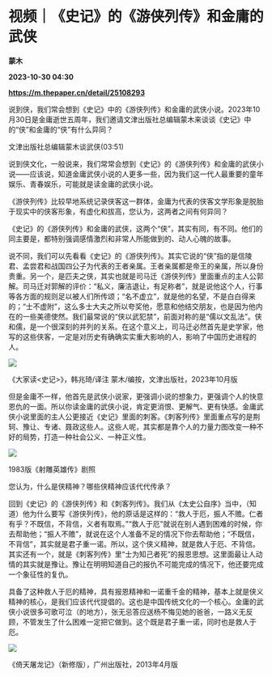 # 视频｜《史记》的《游侠列传》和金庸的武侠
**蒙木**

**2023-10-30 04:30**

**https://m.thepaper.cn/detail/25108293**

说到侠，我们常会想到《史记》中的《游侠列传》和金庸的武侠小说。2023年10月30日是金庸逝世五周年，我们邀请文津出版社总编辑蒙木来谈谈《史记》中的“侠”和金庸的“侠”有什么异同？

文津出版社总编辑蒙木谈武侠(03:51)

说到侠文化，一般说来，我们常常会想到《史记》的《游侠列传》和金庸的武侠小说——应该说，知道金庸武侠小说的人更多一些，因为我们这一代人最重要的童年娱乐、青春娱乐，可能就是读金庸的武侠小说。

《游侠列传》比较早地系统记录侠客这一群体，金庸为代表的侠客文学形象是脱胎于现实中的侠客形象，有虚化和拔高，您认为，这两者之间有何异同？

《史记》的《游侠列传》和金庸的武侠，这两个“侠”，其实有同，有不同。他们的同主要是，都特别强调感情激烈和非常人所能做到的、动人心魄的故事。

说不同，我们可以先看看《史记》的《游侠列传》。其实它说的“侠”指的是信陵君、孟尝君和战国四公子为代表的王者亲属。王者亲属都是帝王的亲属，所以身份贵重。另一个，是匹夫之侠，其实也就是司马迁《游侠列传》里面重点的主人公郭解。司马迁对郭解的评价：“私义，廉洁退让，有足称者”，就是说他这个人，行事等各方面的规则足以被人们所传颂；“名不虚立”，就是他的名望，不是白白得来的；“士不虚附”，这么多士大夫之所以夸奖他，愿意和他结交朋友，也是因为他内在的一些美德使然。我们最常说的“侠以武犯禁”，前面对称的是“儒以文乱法”。侠和儒，是一个很深刻的并列的关系。在这个意义上，司马迁必然首先是史学家，他写的这些侠客，一定是对历史有确确实实重大影响的人，影响了中国历史进程的人。

![](https://imagecloud.thepaper.cn/thepaper/image/276/147/237.jpg)

《大家读<史记>》，韩兆琦/译注 蒙木/编按，文津出版社，2023年10月版

但是金庸不一样，他首先是武侠小说家，更强调小说的想象力，更强调个人的快意恩仇的一面。所以你读金庸的武侠小说，肯定更消恨、更解气、更有快感。金庸武侠小说里面的主人公更接近《史记》里面的刺客。《刺客列传》里面重点写的是荆轲、豫让、专诸、聂政这些人。这些人呢，其实都是靠个人的力量力图改变一种不好的局势，打造一种社会公义、一种正义性。

![](https://imagecloud.thepaper.cn/thepaper/image/276/148/338.jpg)

1983版《射雕英雄传》剧照

您认为，什么是侠精神？哪些侠精神应该代代传承？

回到《史记》的《游侠列传》和《刺客列传》。我们从《太史公自序》当中，（知道）他为什么要写《游侠列传》，他的原话是这样的：“救人于厄，振人不赡。仁者有乎？不既信，不背信，义者有取焉。”“救人于厄”就说在别人遇到困难的时候，你去帮助他；“振人不赡”，就说在这个人准备不足的情况下你去帮助他；“不既信，不背信”，其实就是君子重一诺。所以，这个侠义精神，就是救人于厄、不背信。其实还有一个，就是《刺客列传》里“士为知己者死”的报恩思想。这里面最让人动情的其实就是豫让。豫让在明明知道自己的报仇不可能完成的情况下，他还要完成一个象征性的复仇。

具备了这种救人于厄的精神，具有报恩精神和一诺重千金的精神，基本上就是侠义精神的核心，是我们应该代代提倡的。这也是中国传统文化的一个核心。金庸的武侠小说很多可歌可泣（的地方），张无忌答应送杨不悔见她的爸爸，一路义无反顾，不管发生了什么困难一定把它做到。这个既是君子重一诺，同时也是救人于厄。

![](https://imagecloud.thepaper.cn/thepaper/image/276/148/353.jpg)

《倚天屠龙记》（新修版），广州出版社，2013年4月版